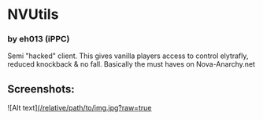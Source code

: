 # NVUtils
### by eh013 (iPPC)
Semi "hacked" client. This gives vanilla players access to control elytrafly, reduced knockback &amp; no fall. Basically the must haves on Nova-Anarchy.net

## Screenshots:
![Alt text][(/relative/path/to/img.jpg?raw=true](https://media.discordapp.net/attachments/1327428959885070437/1331062942140993566/2025-01-21_00.45.00.png?ex=67904077&is=678eeef7&hm=aa0cce573e30b8896f4e6dec30eee0fd1d572b7f63ce7117ede3b418f2bc8757&=&format=webp&quality=lossless&width=926&height=486 "Optional Title")
